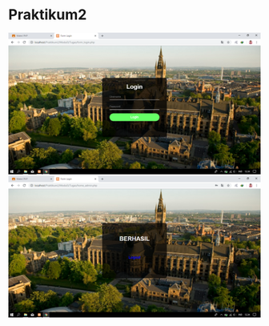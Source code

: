 # Praktikum2
![alt text](https://github.com/Alfian29/Praktikum2/blob/master/Tugas/Screenshot%20(22).png?raw=true)
![alt text](https://github.com/Alfian29/Praktikum2/blob/master/Tugas/Screenshot%20(23).png?raw=true)
